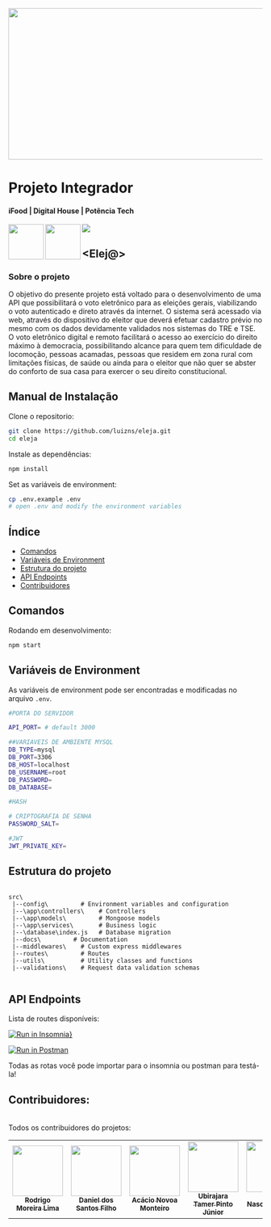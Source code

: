 <p align="center">
<img src="https://user-images.githubusercontent.com/23271567/179368939-835fa1c2-ac62-4352-bd7d-ec066acd78ae.jpg" width="700" height="300"/>
</p>

# Projeto Integrador

<h4> iFood  | Digital House |  Potência Tech </h4> 
 

<img align="left" src="https://user-images.githubusercontent.com/23271567/189177608-81a0ef7b-f5ab-4be3-8510-2e6d102c2b54.png" width="70" height="70" />

<img align="left" src="https://user-images.githubusercontent.com/23271567/189177630-8bd74fc6-b123-4ea7-ae13-4b3ba00c04b8.png" width="70" height="70" />


 <img src="https://user-images.githubusercontent.com/23271567/189163612-1624afff-888b-4375-8591-aa66578955b4.png" />


## <Elej@>

### Sobre o projeto


<p>  O objetivo do presente projeto está voltado para o desenvolvimento de uma API que
possibilitará o voto eletrônico para as eleições gerais, viabilizando o voto autenticado e
direto através da internet. O sistema será acessado via web, através do dispositivo do eleitor
que deverá efetuar cadastro prévio no mesmo com os dados devidamente validados nos
sistemas do TRE e TSE. O voto eletrônico digital e remoto facilitará o acesso ao exercício
do direito máximo à democracia, possibilitando alcance para quem tem dificuldade de
locomoção, pessoas acamadas, pessoas que residem em zona rural com limitações físicas,
de saúde ou ainda para o eleitor que não quer se abster do conforto de sua casa para
exercer o seu direito constitucional.
</p>

## Manual de Instalação

Clone o repositorio:

```bash
git clone https://github.com/luizns/eleja.git
cd eleja
```

Instale as dependências:

```bash
npm install
```

Set as variáveis de environment:

```bash
cp .env.example .env
# open .env and modify the environment variables
```

## Índice

- [Comandos](#comandos)
- [Variáveis de Environment](#variáveis-de-environment)
- [Estrutura do projeto](#estrutura-do-projeto)
- [API Endpoints](#api-endpoints)
- [Contribuidores](#contribuidores)

## Comandos

Rodando em desenvolvimento:

```bash
npm start
```

## Variáveis de Environment

As variáveis de environment pode ser encontradas e modificadas no arquivo `.env`.

```bash
#PORTA DO SERVIDOR

API_PORT= # default 3000

##VARIAVEIS DE AMBIENTE MYSQL
DB_TYPE=mysql
DB_PORT=3306
DB_HOST=localhost
DB_USERNAME=root
DB_PASSWORD=
DB_DATABASE=

#HASH

# CRIPTOGRAFIA DE SENHA
PASSWORD_SALT=

#JWT
JWT_PRIVATE_KEY=
```
## Estrutura do projeto

```

src\
 |--config\         # Environment variables and configuration
 |--\app\controllers\    # Controllers
 |--\app\models\         # Mongoose models
 |--\app\services\       # Business logic
 |--\database\index.js   # Database migration
 |--docs\         # Documentation
 |--middlewares\    # Custom express middlewares
 |--routes\         # Routes
 |--utils\          # Utility classes and functions
 |--validations\    # Request data validation schemas
 
```

## API Endpoints

Lista de routes disponíveis:


[![Run in Insomnia}](https://insomnia.rest/images/run.svg)](https://insomnia.rest/run/?label=Requisi%C3%A7%C3%B5es%20Eleja&uri=https%3A%2F%2Fraw.githubusercontent.com%2Fluizns%2Feleja%2Fdevelop%2FInsomnia_2022-09-03.json)


[![Run in Postman](https://run.pstmn.io/button.svg)](https://app.getpostman.com/run-collection/9a37e77930b57f72fa2a?action=collection%2Fimport)


Todas as rotas você pode importar para o insomnia ou postman para testá-la!


## Contribuidores: 

<br >
Todos os contribuidores do projetos:

<table>
<tr>
    <td align="center"><a href="https://github.com/rodriigolima"><img src="https://avatars.githubusercontent.com/u/23271567?v=4" width="100px;" alt=""/><br /><sub><b>Rodrigo Moreira Lima</b></sub></a><br /></td> 
    <td align="center"><a href="https://github.com/dsfilho"><img src="https://avatars.githubusercontent.com/u/99821361?v=4" width="100px;" alt=""/><br /><sub><b>Daniel dos Santos Filho</b></sub></a><br /></td>
    <td align="center"><a href="https://github.com/kcildo"><img src="https://avatars.githubusercontent.com/u/56267053?v=4" width="100px;" alt=""/><br /><sub><b>Acácio Novoa Monteiro</b></sub></a><br /></td>
    <td align="center"><a href="https://github.com/ubirajaratamer"><img src="https://avatars.githubusercontent.com/u/104770933?v=4" width="100px;" alt=""/><br /><sub><b>Ubirajara Tamer Pinto Júnior</b></sub></a><br /></td>
    <td align="center"><a href="https://github.com/luizns"><img src="https://avatars.githubusercontent.com/u/65914531?v=4" width="100px;" alt=""/><br /><sub><b>Luiz Nascimento da Silva</b></sub></a><br /></td>
   <td align="center"><a href="https://github.com/jaxolv"><img src="https://avatars.githubusercontent.com/u/92948351?v=4" width="100px;" alt=""/><br /><sub><b>Jackson de Oliveira</b></sub></a><br /></td>
</table>
